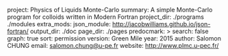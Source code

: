 project: Physics of Liquids Monte-Carlo
summary: A simple Monte-Carlo program for colloids
    written in Modern Fortran
project_dir: ./programs
    ./modules
extra_mods: json_module: http://jacobwilliams.github.io/json-fortran/
output_dir: ./doc
page_dir: ./pages
predocmark: >
search: false
graph: true
sort: permission
version: Green Mile
year: 2015
author: Salomon CHUNG
email: salomon.chung@u-pe.fr
website: http://www.plmc.u-pec.fr/

